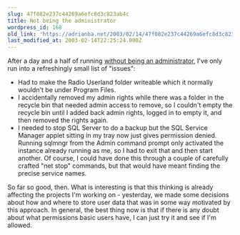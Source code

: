```yaml
---
slug: 47f082e237c44269a6efc8d3c823ab4c
title: Not being the administrator
wordpress_id: 168
old_link: 'https://adrianba.net/2003/02/14/47f082e237c44269a6efc8d3c823ab4c/'
last_modified_at: 2003-02-14T22:25:24.000Z
---
```


After a day and a half of running
[without
being an administrator](/2003/02/12.html), I've only run into a refreshingly small
list of "issues":

  * Had to make the Radio Userland folder writeable which it
normally wouldn't be under Program Files.
  * I accidentally removed my admin rights while there was a folder
in the recycle bin that needed admin access to remove, so I
couldn't empty the recycle bin until I added back admin rights,
logged in to empty it, and then removed the rights again.
  * I needed to stop SQL Server to do a backup but the SQL Service
Manager applet sitting in my tray now just gives permission denied.
Running sqlmngr from the Admin command prompt only activated the
instance already running as me, so I had to exit that and then
start another. Of course, I could have done this through a couple
of carefully crafted "net stop" commands, but that would have meant
finding the precise service names.

So far so good, then. What is interesting is that this thinking
is already affecting the projects I'm working on - yesterday, we
made some decisions about how and where to store user data
that was in some way motivated by this approach. In general, the
best thing now is that if there is any doubt about what permissions
basic users have, I can just try it and see if I'm allowed.
